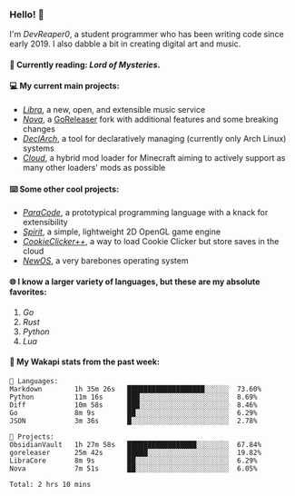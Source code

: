 ### Hello! 👋

I'm _DevReaper0_, a student programmer who has been writing code since early 2019. I also dabble a bit in creating digital art and music.

#### 📖 Currently reading: *Lord of Mysteries*.

#### 💻 My current main projects:

-   _[Libra](https://github.com/LibraMusic)_, a new, open, and extensible music service
-   _[Nova](https://github.com/LibraMusic/Nova)_, a [GoReleaser](https://github.com/goreleaser/goreleaser) fork with additional features and some breaking changes
-   _[DeclArch](https://github.com/DevReaper0/declarch)_, a tool for declaratively managing (currently only Arch Linux) systems
-   _[Cloud](https://github.com/CloudLoaderMC/CloudLoader)_, a hybrid mod loader for Minecraft aiming to actively support as many other loaders' mods as possible

#### ⌨️ Some other cool projects:

-   _[ParaCode](https://github.com/ParaCodeLang/ParaCode)_, a prototypical programming language with a knack for extensibility
-   _[Spirit](https://gitlab.com/DevReaper0/SpiritEngine)_, a simple, lightweight 2D OpenGL game engine
-   _[CookieClicker++](https://github.com/DevReaper0/CookieClickerPlusPlus)_, a way to load Cookie Clicker but store saves in the cloud
-   _[NewOS](https://github.com/DevReaper0/NewOS)_, a very barebones operating system

#### 🌐 I know a larger variety of languages, but these are my absolute favorites:

1. _Go_
2. _Rust_
3. _Python_
4. _Lua_

#### 📡 My Wakapi stats from the past week:

```text
💾 Languages:
Markdown        1h 35m 26s   ███████████████████░░░░░░  73.60%
Python          11m 16s      ███░░░░░░░░░░░░░░░░░░░░░░  8.69%
Diff            10m 58s      ███░░░░░░░░░░░░░░░░░░░░░░  8.46%
Go              8m 9s        ██░░░░░░░░░░░░░░░░░░░░░░░  6.29%
JSON            3m 36s       █░░░░░░░░░░░░░░░░░░░░░░░░  2.78%

💼 Projects:
ObsidianVault   1h 27m 58s   █████████████████░░░░░░░░  67.84%
goreleaser      25m 42s      █████░░░░░░░░░░░░░░░░░░░░  19.82%
LibraCore       8m 9s        ██░░░░░░░░░░░░░░░░░░░░░░░  6.29%
Nova            7m 51s       ██░░░░░░░░░░░░░░░░░░░░░░░  6.05%

Total: 2 hrs 10 mins
```

